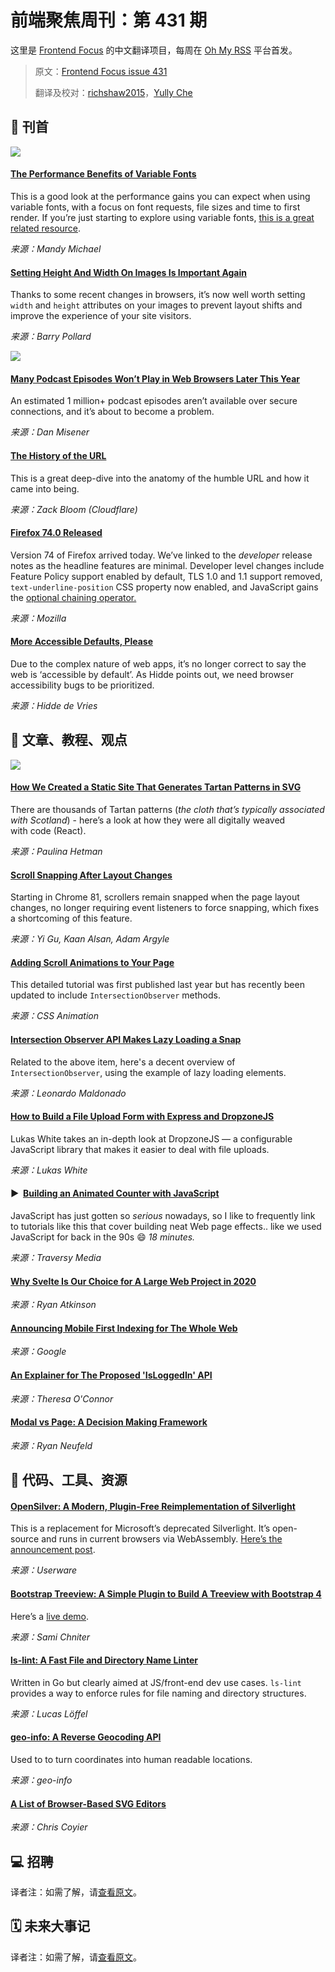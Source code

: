 # 前端聚焦周刊：第 431 期

这里是 [Frontend Focus](https://frontendfoc.us/latest) 的中文翻译项目，每周在 [Oh My RSS](https://ohmyrss.com/?fef) 平台首发。

> 原文：[Frontend Focus issue 431](https://frontendfoc.us/issues/431)
> 
> 翻译及校对：[richshaw2015](https://github.com/richshaw2015)，[Yully Che](https://github.com/chechebecomestrong)

## 🚀 刊首

[![](https://res.cloudinary.com/cpress/image/upload/w_1280,e_sharpen:60/v1583843975/h2udxpmsbyx7v6op2aaw.png)](https://frontendfoc.us/link/85063/rss)

#### [The Performance Benefits of Variable Fonts](https://frontendfoc.us/link/85101/rss "t.co")

This is a good look at the performance gains you can expect when using variable fonts, with a focus on font requests, file sizes and time to first render. If you’re just starting to explore using variable fonts, [this is a great related resource](https://frontendfoc.us/link/85064/rss).

*来源：Mandy Michael*

#### [Setting Height And Width On Images Is Important Again](https://frontendfoc.us/link/85065/rss "www.smashingmagazine.com")

Thanks to some recent changes in browsers, it’s now well worth setting `width` and `height` attributes on your images to prevent layout shifts and improve the experience of your site visitors.

*来源：Barry Pollard*

[![](https://copm.s3.amazonaws.com/51652c12.jpg)](https://frontendfoc.us/link/85066/rss)

#### [Many Podcast Episodes Won’t Play in Web Browsers Later This Year](https://frontendfoc.us/link/85067/rss "blog.pacific-content.com")

An estimated 1 million+ podcast episodes aren’t available over secure connections, and it’s about to become a problem.

*来源：Dan Misener*

#### [The History of the URL](https://frontendfoc.us/link/85068/rss "blog.cloudflare.com")

This is a great deep-dive into the anatomy of the humble URL and how it came into being.

*来源：Zack Bloom (Cloudflare)*

#### [Firefox 74.0 Released](https://frontendfoc.us/link/85069/rss "developer.mozilla.org")

Version 74 of Firefox arrived today. We’ve linked to the _developer_ release notes as the headline features are minimal. Developer level changes include Feature Policy support enabled by default, TLS 1.0 and 1.1 support removed, `text-underline-position` CSS property now enabled, and JavaScript gains the [optional chaining operator.](https://frontendfoc.us/link/85070/rss)

*来源：Mozilla*

#### [More Accessible Defaults, Please](https://frontendfoc.us/link/85071/rss "hiddedevries.nl")

Due to the complex nature of web apps, it’s no longer correct to say the web is ‘accessible by default’. As Hidde points out, we need browser accessibility bugs to be prioritized.

*来源：Hidde de Vries*

## 📙 文章、教程、观点

[![](https://res.cloudinary.com/cpress/image/upload/w_1280,e_sharpen:60/v1583771634/x4t9dbjbjvei8lightke.png)](https://frontendfoc.us/link/85075/rss)

#### [How We Created a Static Site That Generates Tartan Patterns in SVG](https://frontendfoc.us/link/85075/rss "css-tricks.com")

There are thousands of Tartan patterns (_the cloth that’s typically associated with Scotland_) - here’s a look at how they were all digitally weaved with code (React).

*来源：Paulina Hetman*

#### [Scroll Snapping After Layout Changes](https://frontendfoc.us/link/85076/rss "web.dev")

Starting in Chrome 81, scrollers remain snapped when the page layout changes, no longer requiring event listeners to force snapping, which fixes a shortcoming of this feature.

*来源：Yi Gu, Kaan Alsan, Adam Argyle*

#### [Adding Scroll Animations to Your Page](https://frontendfoc.us/link/85078/rss "cssanimation.rocks")

This detailed tutorial was first published last year but has recently been updated to include `IntersectionObserver` methods.

*来源：CSS Animation*

#### [Intersection Observer API Makes Lazy Loading a Snap](https://frontendfoc.us/link/85079/rss "www.telerik.com")

Related to the above item, here's a decent overview of `IntersectionObserver`, using the example of lazy loading elements.

*来源：Leonardo Maldonado*

#### [How to Build a File Upload Form with Express and DropzoneJS](https://frontendfoc.us/link/85080/rss "www.sitepoint.com")

Lukas White takes an in-depth look at DropzoneJS — a configurable JavaScript library that makes it easier to deal with file uploads.

*来源：Lukas White*

#### ▶  [Building an Animated Counter with JavaScript](https://frontendfoc.us/link/85081/rss "www.youtube.com")

JavaScript has just gotten so _serious_ nowadays, so I like to frequently link to tutorials like this that cover building neat Web page effects.. like we used JavaScript for back in the 90s 😄 _18 minutes._

*来源：Traversy Media*

#### [Why Svelte Is Our Choice for A Large Web Project in 2020](https://frontendfoc.us/link/85100/rss "github.com")

*来源：Ryan Atkinson*

#### [Announcing Mobile First Indexing for The Whole Web](https://frontendfoc.us/link/85083/rss "webmasters.googleblog.com")

*来源：Google*

#### [An Explainer for The Proposed 'IsLoggedIn' API](https://frontendfoc.us/link/85084/rss "github.com")

*来源：Theresa O'Connor*

#### [Modal vs Page: A Decision Making Framework](https://frontendfoc.us/link/85085/rss "uxplanet.org")

*来源：Ryan Neufeld*

## 🔧 代码、工具、资源

#### [OpenSilver: A Modern, Plugin-Free Reimplementation of Silverlight](https://frontendfoc.us/link/85086/rss "www.opensilver.net")

This is a replacement for Microsoft’s deprecated Silverlight. It’s open-source and runs in current browsers via WebAssembly. [Here’s the announcement post](https://frontendfoc.us/link/85087/rss).

*来源：Userware*

#### [Bootstrap Treeview: A Simple Plugin to Build A Treeview with Bootstrap 4](https://frontendfoc.us/link/85088/rss "github.com")

Here’s a [live demo](https://frontendfoc.us/link/85089/rss).

*来源：Sami Chniter*

#### [ls-lint: A Fast File and Directory Name Linter](https://frontendfoc.us/link/85090/rss "github.com")

Written in Go but clearly aimed at JS/front-end dev use cases. `ls-lint` provides a way to enforce rules for file naming and directory structures.

*来源：Lucas Löffel*

#### [geo-info: A Reverse Geocoding API](https://frontendfoc.us/link/85091/rss "geo-info.co")

Used to to turn coordinates into human readable locations.

*来源：geo-info*

#### [A List of Browser-Based SVG Editors](https://frontendfoc.us/link/85092/rss "css-tricks.com")

*来源：Chris Coyier*

## 💻 招聘

译者注：如需了解，请[查看原文](https://frontendfoc.us/issues/431)。

## 🗓 未来大事记

译者注：如需了解，请[查看原文](https://frontendfoc.us/issues/431)。

